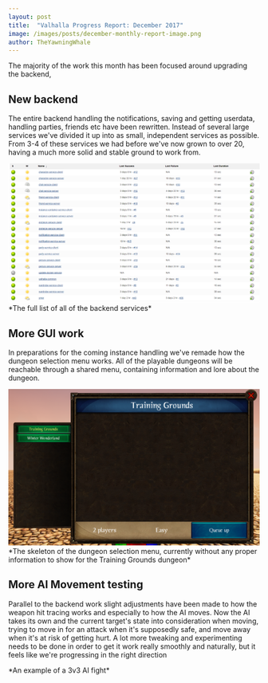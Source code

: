```yaml
---
layout: post
title:  "Valhalla Progress Report: December 2017"
image: /images/posts/december-monthly-report-image.png
author: TheYawningWhale
---
```


The majority of the work this month has been focused around upgrading the backend,

<!--excerpt_separator-->

<div class="clear" ></div>

## New backend

The entire backend handling the notifications, saving and getting userdata, handling parties, friends etc have been rewritten. Instead of several large services we've divided it up into as small, independent services as possible. From 3-4 of these services we had before we've now grown to over 20, having a much more solid and stable ground to work from.

<img class="full" src="/images/posts/november2.png" />
*The full list of all of the backend services*

## More GUI work

In preparations for the coming instance handling we've remade how the dungeon selection menu works. All of the playable dungeons will be reachable through a shared menu, containing information and lore about the dungeon.

<img class="full" src="/images/posts/november1.png" />
*The skeleton of the dungeon selection menu, currently without any proper information to show for the Training Grounds dungeon*

## More AI Movement testing 

Parallel to the backend work slight adjustments have been made to how the weapon hit tracing works and especially to how the AI moves. Now the AI takes its own and the current target's state into consideration when moving, trying to move in for an attack when it's supposedly safe, and move away when it's at risk of getting hurt. A lot more tweaking and experimenting needs to be done in order to get it work really smoothly and naturally, but it feels like we're progressing in the right direction

<div class="youtube" data-id="oIumkywnHTM"></div>
*An example of a 3v3 AI fight*
